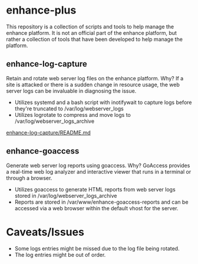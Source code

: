# enhance-plus
This repository is a collection of scripts and tools to help manage the enhance platform. It is not an official part of the enhance platform, but rather a collection of tools that have been developed to help manage the platform.

## enhance-log-capture

Retain and rotate web server log files on the enhance platform. Why? If a site is attacked or there is a sudden change in resource usage, the web server logs can be invaluable in diagnosing the issue.
* Utilizes systemd and a bash script with inotifywait to capture logs before they're truncated to /var/log/webserver_logs
* Utilizes logrotate to compress and move logs to /var/log/webserver_logs_archive

[enhance-log-capture/README.md](enhance-log-capture/README.md)

## enhance-goaccess
Generate web server log reports using goaccess. Why? GoAccess provides a real-time web log analyzer and interactive viewer that runs in a terminal or through a browser.
* Utilizes goaccess to generate HTML reports from web server logs stored in /var/log/webserver_logs_archive
* Reports are stored in /var/www/enhance-goaccess-reports and can be accessed via a web browser within the default vhost for the server.

# Caveats/Issues
* Some logs entries might be missed due to the log file being rotated.
* The log entries might be out of order.
